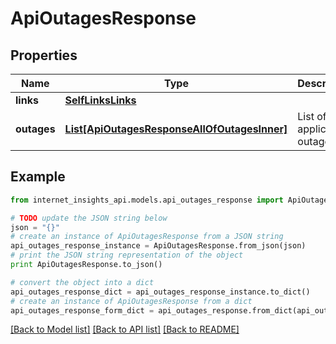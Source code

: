 # ApiOutagesResponse


## Properties
Name | Type | Description | Notes
------------ | ------------- | ------------- | -------------
**links** | [**SelfLinksLinks**](SelfLinksLinks.md) |  | [optional] 
**outages** | [**List[ApiOutagesResponseAllOfOutagesInner]**](ApiOutagesResponseAllOfOutagesInner.md) | List of application outages. | [optional] 

## Example

```python
from internet_insights_api.models.api_outages_response import ApiOutagesResponse

# TODO update the JSON string below
json = "{}"
# create an instance of ApiOutagesResponse from a JSON string
api_outages_response_instance = ApiOutagesResponse.from_json(json)
# print the JSON string representation of the object
print ApiOutagesResponse.to_json()

# convert the object into a dict
api_outages_response_dict = api_outages_response_instance.to_dict()
# create an instance of ApiOutagesResponse from a dict
api_outages_response_form_dict = api_outages_response.from_dict(api_outages_response_dict)
```
[[Back to Model list]](../README.md#documentation-for-models) [[Back to API list]](../README.md#documentation-for-api-endpoints) [[Back to README]](../README.md)


